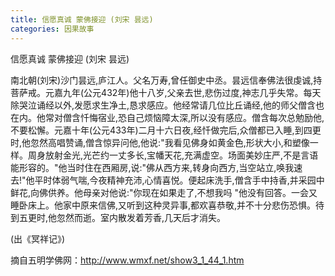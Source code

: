 ```yaml
---
title: 信愿真诚 蒙佛接迎 (刘宋 昙远)
categories: 因果故事
---
```



	   
信愿真诚 蒙佛接迎 (刘宋 昙远)

南北朝(刘宋)沙门昙远,庐江人。父名万寿,曾任御史中丞。昙远信奉佛法很虔诚,持菩萨戒。元嘉九年(公元432年)他十八岁,父亲去世,悲伤过度,神志几乎失常。每天除哭泣诵经以外,发愿求生净土,恳求感应。他经常请几位比丘诵经,他的师父僧含也在内。他常对僧含忏悔宿业,恐自己烦恼障太深,所以没有感应。僧含每次总勉励他,不要松懈。元嘉十年(公元433年)二月十六日夜,经忏做完后,众僧都已入睡,到四更时,他忽然高唱赞诵,僧含惊异问他,他说:"我看见佛身如黄金色,形状大小,和塑像一样。周身放射金光,光芒约一丈多长,宝幡天花,充满虚空。场面美妙庄严,不是言语能形容的。"他当时住在西厢房,说:"佛从西方来,转身向西方,当空站立,唤我速去!"他平时体弱气喘,今夜精神充沛,心情喜悦。便起床洗手,僧含手中持香,并采园中鲜花,向佛供养。他母亲对他说:"你现在如果走了,不想我吗 "他没有回答。一会又睡卧床上。他家中原来信佛,又听到这种灵异事,都欢喜恭敬,并不十分悲伤恐惧。待到五更时,他忽然而逝。室内散发着芳香,几天后才消失。

(出《冥祥记》)

摘自五明学佛网：http://www.wmxf.net/show3_1_44_1.htm
